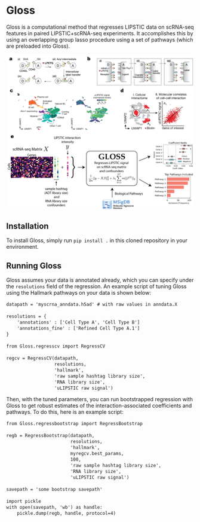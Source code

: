 # Gloss

Gloss is a computational method that regresses LIPSTIC data on scRNA-seq features in paired LIPSTIC+scRNA-seq experiments. It accomplishes this by using an overlapping group lasso procedure using a set of pathways (which are preloaded into Gloss).

![Gloss Diagram](Gloss_Figure1.png)

## Installation

To install Gloss, simply run `pip install .` in this cloned repository in your environment.

## Running Gloss

Gloss assumes your data is annotated already, which you can specify under the `resolutions` field of the regression.
An example script of tuning Gloss using the Hallmark pathways on your data is shown below:

```{python}
datapath = 'myscrna_anndata.h5ad' # with raw values in anndata.X

resolutions = {
    'annotations' : ['Cell Type A', 'Cell Type B']
    'annotations_fine' : ['Refined Cell Type A.1']
}

from Gloss.regresscv import RegressCV

regcv = RegressCV(datapath,
                  resolutions,
                  'hallmark',
                  'raw sample hashtag library size',
                  'RNA library size',
                  'uLIPSTIC raw signal')
```

Then, with the tuned parameters, you can run bootstrapped regression with Gloss to get robust estimates of the interaction-associated coefficients and pathways.
To do this, here is an example script:

```{python}
from Gloss.regressbootstrap import RegressBootstrap

regb = RegressBootstrap(datapath,
                        resolutions,
                        'hallmark',
                        myregcv.best_params,
                        100,
                        'raw sample hashtag library size',
                        'RNA library size',
                        'uLIPSTIC raw signal')

savepath = 'some bootstrap savepath'

import pickle
with open(savepath, 'wb') as handle:
    pickle.dump(regb, handle, protocol=4)
```

